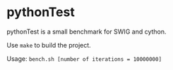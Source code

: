 # pythonTest

pythonTest is a small benchmark for SWIG and cython.

Use `make` to build the project.

Usage: `bench.sh [number of iterations = 10000000]`

